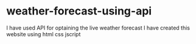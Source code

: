 # weather-forecast-using-api
I have used API for optaining the live weather forecast
I have created this website using html css jscript 
